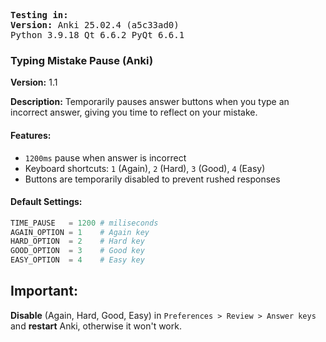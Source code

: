 <pre>
<b>Testing in:</b>
<b>Version:</b> Anki 25.02.4 (a5c33ad0)
Python 3.9.18 Qt 6.6.2 PyQt 6.6.1
</pre>


### Typing Mistake Pause (Anki)

<p><b>Version:</b> 1.1</p>
<p><b>Description:</b> Temporarily pauses answer buttons when you type an incorrect answer, giving you time to reflect on your mistake.</p>

#### Features:

<ul>
    <li><code>1200ms</code> pause when answer is incorrect</li>
    <li>Keyboard shortcuts: <code>1</code> (Again), <code>2</code> (Hard), <code>3</code> (Good), <code>4</code> (Easy)</li>
    <li>Buttons are temporarily disabled to prevent rushed responses</li>
</ul>

#### Default Settings:

```python
TIME_PAUSE   = 1200 # miliseconds
AGAIN_OPTION = 1    # Again key
HARD_OPTION  = 2    # Hard key
GOOD_OPTION  = 3    # Good key
EASY_OPTION  = 4    # Easy key
```

## Important:

<p>
<b>Disable</b> (Again, Hard, Good, Easy) in <code>Preferences > Review > Answer keys</code> and <b>restart</b> Anki, otherwise it won't work.
</p>
